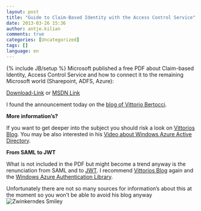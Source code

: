```yaml
---
layout: post
title: "Guide to Claim-Based Identity with the Access Control Service"
date: 2013-03-26 15:36
author: antje.kilian
comments: true
categories: [Uncategorized]
tags: []
language: en
---
```

{% include JB/setup %}
Microsoft published a free PDF about Claim-based Identity, Access Control Service and how to connect it to the remaining Microsoft world (Sharepoint, ADFS, Azure):

<a href="http://www.microsoft.com/en-us/download/details.aspx?id=28362">Download-Link</a> or <a href="http://msdn.microsoft.com/en-us/library/ff423674.aspx">MSDN Link</a>

I found the announcement today on the <a href="http://www.cloudidentity.com/blog/2013/03/18/now-on-amazon-a-guide-to-claims-based-identity-and-access-control-2nd-edition/">blog of Vittorio Bertocci</a>.

<strong>More information’s?</strong>

<strong> </strong>

If you want to get deeper into the subject you should risk a look on <a href="http://www.cloudidentity.com/blog/2013/03/18/now-on-amazon-a-guide-to-claims-based-identity-and-access-control-2nd-edition/">Vittorios Blog</a>. You may be also interested in his <a href="http://channel9.msdn.com/Events/Patterns-Practices-Symposium-Online/pattern-practices-symposium-2013/Windows-Azure-Active-Directory">Video about Windows Azure Active Directory</a>.

<strong>From SAML to JWT</strong>

<strong> </strong>

What is not included in the PDF but might become a trend anyway is the renunciation from SAML and to <a href="http://self-issued.info/docs/draft-ietf-oauth-json-web-token.html">JWT</a>. I recommend <a href="http://www.cloudidentity.com/blog/?s=JWT">Vittorios Blog</a> again and the <a href="http://msdn.microsoft.com/en-us/library/windowsazure/jj573266.aspx">Windows Azure Authentication Library</a>.

Unfortunately there are not so many sources for information’s about this at the moment so you won’t be able to avoid his blog anyway <img class="wlEmoticon wlEmoticon-winkingsmile" style="border-style: none;" src="{{BASE_PATH}}/assets/wp-images-en/wlEmoticon-winkingsmile51.png" alt="Zwinkerndes Smiley" />

